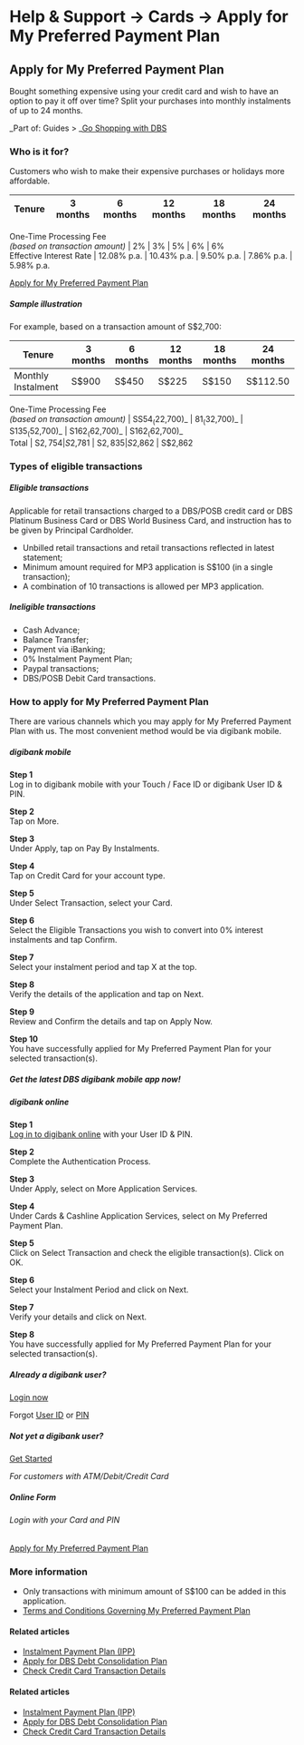 # Help & Support -> Cards -> Apply for My Preferred Payment Plan

## Apply for My Preferred Payment Plan

Bought something expensive using your credit card and wish to have an option to pay it off over time? Split your purchases into monthly instalments of up to 24 months.

_Part of: Guides > _[Go Shopping with DBS](https://www.dbs.com.sg/personal/support/guide-shopping.html)

### Who is it for?

  


Customers who wish to make their expensive purchases or holidays more affordable.

Tenure | 3 months | 6 months | 12 months | 18 months | 24 months  
---|---|---|---|---|---  
One-Time Processing Fee  
 _(based on transaction amount)_ | 2% | 3% | 5% | 6% | 6%  
Effective Interest Rate | 12.08% p.a. | 10.43% p.a. | 9.50% p.a. | 7.86% p.a. | 5.98% p.a.  
  
  
[Apply for My Preferred Payment Plan](https://www.dbs.com.sg/personal/ib-anchor/redirect-dbs-cashline-aa.html?oid=sg-dbs-pweb-card-cardsrewardsservices-btnapplynow-product-mp3&applicationType=MP3)

#####  Sample illustration

For example, based on a transaction amount of S$2,700: 

Tenure | 3 months | 6 months | 12 months | 18 months | 24 months  
---|---|---|---|---|---  
Monthly Instalment | S$900 | S$450 | S$225 | S$150 | S$112.50  
One-Time Processing Fee  
 _(based on transaction amount)_ | SS$54  
 _(2% of S$2,700)_ | $81  
 _(3% of S$2,700)_ | S$135  
 _(5% of S$2,700)_ | S$162  
 _(6% of S$2,700)_ | S$162  
 _(6% of S$2,700)_  
Total | S$2,754 | S$2,781 | S$2,835 | S$2,862 | S$2,862  
  
  
  


### Types of eligible transactions

#####  Eligible transactions

Applicable for retail transactions charged to a DBS/POSB credit card or DBS Platinum Business Card or DBS World Business Card, and instruction has to be given by Principal Cardholder. 

  * Unbilled retail transactions and retail transactions reflected in latest statement;
  * Minimum amount required for MP3 application is S$100 (in a single transaction);
  * A combination of 10 transactions is allowed per MP3 application.



#####  Ineligible transactions

  * Cash Advance;
  * Balance Transfer;
  * Payment via iBanking;
  * 0% Instalment Payment Plan;
  * Paypal transactions;
  * DBS/POSB Debit Card transactions.



  


### How to apply for My Preferred Payment Plan

There are various channels which you may apply for My Preferred Payment Plan with us. The most convenient method would be via digibank mobile.

#####  digibank mobile

**Step 1**  
Log in to digibank mobile with your Touch / Face ID or digibank User ID & PIN. 

**Step 2**  
Tap on More. 

**Step 3**  
Under Apply, tap on Pay By Instalments. 

**Step 4**  
Tap on Credit Card for your account type. 

**Step 5**  
Under Select Transaction, select your Card. 

**Step 6**  
Select the Eligible Transactions you wish to convert into 0% interest instalments and tap Confirm. 

**Step 7**  
Select your instalment period and tap X at the top. 

**Step 8**  
Verify the details of the application and tap on Next. 

**Step 9**  
Review and Confirm the details and tap on Apply Now. 

**Step 10**  
You have successfully applied for My Preferred Payment Plan for your selected transaction(s). 

##### Get the latest DBS digibank mobile app now!

[](https://itunes.apple.com/us/app/dbs-mobile-banking/id1068403826) [](https://play.google.com/store/apps/details?id=com.dbs.sg.dbsmbanking) [](https://appgallery.huawei.com/#/app/C101888471)

#####  digibank online

**Step 1**  
[Log in to digibank online](https://internet-banking.dbs.com.sg/) with your User ID & PIN. 

**Step 2**  
Complete the Authentication Process. 

**Step 3**  
Under Apply, select on More Application Services. 

**Step 4**  
Under Cards & Cashline Application Services, select on My Preferred Payment Plan. 

**Step 5**  
Click on Select Transaction and check the eligible transaction(s). Click on OK. 

**Step 6**  
Select your Instalment Period and click on Next. 

**Step 7**  
Verify your details and click on Next. 

**Step 8**  
You have successfully applied for My Preferred Payment Plan for your selected transaction(s). 

##### Already a digibank user?

[Login now](https://internet-banking.dbs.com.sg/)

Forgot [User ID](https://www.dbs.com.sg/personal/ibanking/ibapl/ib-printuid.html) or [PIN](https://www.dbs.com.sg/personal/ibanking/ibapl/ib-resetpin.html)

##### Not yet a digibank user?

[Get Started](https://www.dbs.com.sg/personal/ibanking/ibapl/ib-apply.html)

_For customers with ATM/Debit/Credit Card_

#####  Online Form

###### Login with your Card and PIN

[Apply for My Preferred Payment Plan](https://www.dbs.com.sg/personal/ib-anchor/redirect-dbs-cashline-aa.html?oid=sg-dbs-pweb-card-cardsrewardsservices-btnapplynow-product-mp3&applicationType=MP3)

### More information

  * Only transactions with minimum amount of S$100 can be added in this application.
  * [Terms and Conditions Governing My Preferred Payment Plan](https://www.dbs.com.sg/personal/support/iwov-resources/dbs_ps3revamp/image-slider/card-payment-mp3/mp3-tc.pdf)



#### Related articles

  * [Instalment Payment Plan (IPP)](https://www.dbs.com.sg/personal/support/card-payment-ipp.html)
  * [Apply for DBS Debt Consolidation Plan](https://www.dbs.com.sg/personal/support/loans-application-dcp.html)
  * [Check Credit Card Transaction Details](https://www.dbs.com.sg/personal/support/card-transaction-view-transaction-details.html)



#### Related articles

  * [Instalment Payment Plan (IPP)](https://www.dbs.com.sg/personal/support/card-payment-ipp.html)
  * [Apply for DBS Debt Consolidation Plan](https://www.dbs.com.sg/personal/support/loans-application-dcp.html)
  * [Check Credit Card Transaction Details](https://www.dbs.com.sg/personal/support/card-transaction-view-transaction-details.html)


